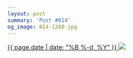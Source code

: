 ```yaml
---
layout: post
summary: 'Post #814'
og_image: 814-1280.jpg
---
```


<p>
 <time>
  <a href="/814">
   {{ page.date | date: "%B %-d, %Y" }}
  </a>
 </time>
 <a href="/814">
  <img sizes="(min-width: 700px) 50vw, calc(100vw - 2rem)" src="{{ site.assets_url }}/814-640.jpg" srcset="{{ site.assets_url }}/814-320.jpg 320w, {{ site.assets_url }}/814-640.jpg 640w, {{ site.assets_url }}/814-960.jpg 960w, {{ site.assets_url }}/814-1280.jpg 1280w"/>
 </a>
</p>
